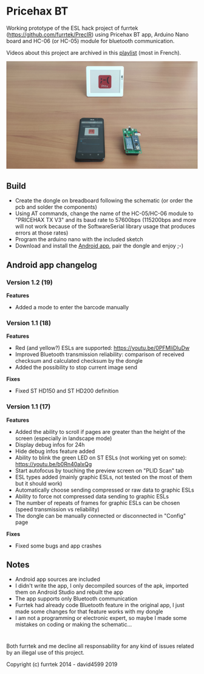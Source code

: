 # Pricehax BT
Working prototype of the ESL hack project of furrtek (https://github.com/furrtek/PrecIR) using Pricehax BT app, Arduino Nano board and HC-06 (or HC-05) module for bluetooth communication.

Videos about this project are archived in this [playlist](https://www.youtube.com/playlist?list=PLhEz48id1qqD27sRc73mDFfBpu_RcLxfZ) (most in French).

<img src="PricehaxBT.jpg" width="640" alt="PricehaxBT">

## Build
- Create the dongle on breadboard following the schematic (or order the pcb and solder the components)
- Using AT commands, change the name of the HC-05/HC-06 module to "PRICEHAX TX V3" and its baud rate to 57600bps (115200bps and more will not work because of the SoftwareSerial library usage that produces errors at those rates)
- Program the arduino nano with the included sketch
- Download and install the [Android app](https://github.com/david4599/PricehaxBT/releases/latest), pair the dongle and enjoy ;-)

## Android app changelog
### Version 1.2 (19)

**Features**
- Added a mode to enter the barcode manually

### Version 1.1 (18)

**Features**
- Red (and yellow?) ESLs are supported: https://youtu.be/0PFMIiDluDw
- Improved Bluetooth transmission reliability: comparison of received checksum and calculated checksum by the dongle
- Added the possibility to stop current image send

**Fixes**
- Fixed ST HD150 and ST HD200 definition

### Version 1.1 (17)

**Features**
- Added the ability to scroll if pages are greater than the height of the screen (especially in landscape mode)
- Display debug infos for 24h
- Hide debug infos feature added
- Ability to blink the green LED on ST ESLs (not working yet on some): https://youtu.be/b0Rn40alxQg
- Start autofocus by touching the preview screen on "PLID Scan" tab
- ESL types added (mainly graphic ESLs, not tested on the most of them but it should work)
- Automatically choose sending compressed or raw data to graphic ESLs
- Ability to force not compressed data sending to graphic ESLs
- The number of repeats of frames for graphic ESLs can be chosen (speed transmission vs reliability)
- The dongle can be manually connected or disconnected in "Config" page

**Fixes**
- Fixed some bugs and app crashes

## Notes
- Android app sources are included
- I didn't write the app, I only decompiled sources of the apk, imported them on Android Studio and rebuilt the app
- The app supports only Bluetooth communication
- Furrtek had already code Bluetooth feature in the original app, I just made some changes for that feature works with my dongle
- I am not a programming or electronic expert, so maybe I made some mistakes on coding or making the schematic...

#

Both furrtek and me decline all responsability for any kind of issues related by an illegal use of this project.

Copyright (c) furrtek 2014 - david4599 2019